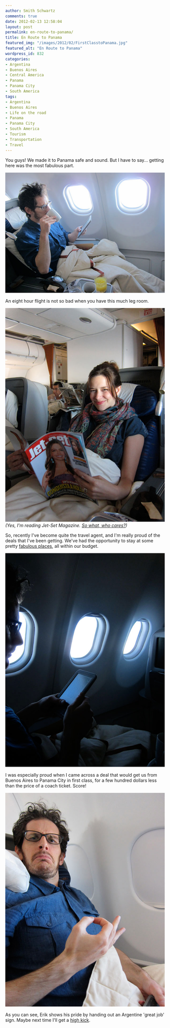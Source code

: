 ```yaml
---
author: Smith Schwartz
comments: true
date: 2012-02-13 12:58:04
layout: post
permalink: en-route-to-panama/
title: En Route to Panama
featured_img: "/images/2012/02/FirstClasstoPanama.jpg"
featured_alt: "En Route to Panama"
wordpress_id: 832
categories:
- Argentina
- Buenos Aires
- Central America
- Panama
- Panama City
- South America
tags:
- Argentina
- Buenos Aires
- Life on the road
- Panama
- Panama City
- South America
- Tourism
- Transportation
- Travel
---
```


You guys! We made it to Panama safe and sound. But I have to say... getting here was the most fabulous part.

![](/images/2012/02/FlighttoPanama130212_01.jpg)

An eight hour flight is not so bad when you have this much leg room. 

![](/images/2012/02/FlighttoPanama130212_03.jpg)
_(Yes, I'm reading Jet-Set Magazine. [So what, who cares?](http://www.youtube.com/watch?v=mF9Yn5mgrjY&feature=related))_

So, recently I've become quite the travel agent, and I'm really proud of the deals that I've been getting. We've had the opportunity to stay at some pretty [fabulous places](http://pinterest.com/smithschwartz/places-we-ve-lived-on-the-road/), all within our budget. 

![](/images/2012/02/FlighttoPanama130212_02.jpg)

I was especially proud when I came across a deal that would get us from Buenos Aires to Panama City in first class, for a few hundred dollars less than the price of a coach ticket. Score!

![](/images/2012/02/FlighttoPanama130212_04.jpg)

As you can see, Erik shows his pride by handing out an Argentine 'great job' sign. Maybe next time I'll get a [high kick](http://www.youtube.com/watch?v=w-NshzYK9y0).
